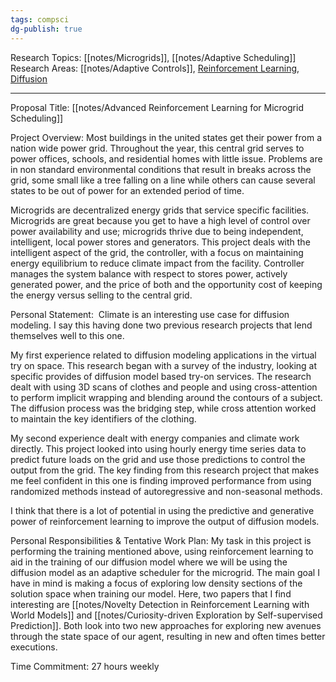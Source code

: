 ```yaml
---
tags: compsci
dg-publish: true
---
```

Research Topics: [[notes/Microgrids]], [[notes/Adaptive Scheduling]]
Research Areas: [[notes/Adaptive Controls]], [Reinforcement Learning](notes/Reinforcement%20Learning.md), [Diffusion](notes/Diffusion.md)
___
Proposal Title: [[notes/Advanced Reinforcement Learning for Microgrid Scheduling]]

Project Overview: Most buildings in the united states get their power from a nation wide power grid. Throughout the year, this central grid serves to power offices, schools, and residential homes with little issue. Problems are in non standard environmental conditions that result in breaks across the grid, some small like a tree falling on a line while others can cause several states to be out of power for an extended period of time.

Microgrids are decentralized energy grids that service specific facilities. Microgrids are great because you get to have a high level of control over power availability and use; microgrids thrive due to being independent, intelligent, local power stores and generators. This project deals with the intelligent aspect of the grid, the controller, with a focus on maintaining energy equilibrium to reduce climate impact from the facility. Controller manages the system balance with respect to stores power, actively generated power, and the price of both and the opportunity cost of keeping the energy versus selling to the central grid.

Personal Statement: 
Climate is an interesting use case for diffusion modeling. I say this having done two previous research projects that lend themselves well to this one.

My first experience related to diffusion modeling applications in the virtual try on space. This research began with a survey of the industry, looking at specific provides of diffusion model based try-on services. The research dealt with using 3D scans of clothes and people and using cross-attention to perform implicit wrapping and blending around the contours of a subject. The diffusion process was the bridging step, while cross attention worked to maintain the key identifiers of the clothing.

My second experience dealt with energy companies and climate work directly. This project looked into using hourly energy time series data to predict future loads on the grid and use those predictions to control the output from the grid. The key finding from this research project that makes me feel confident in this one is finding improved performance from using randomized methods instead of autoregressive and non-seasonal methods.

I think that there is a lot of potential in using the predictive and generative power of reinforcement learning to improve the output of diffusion models.

Personal Responsibilities & Tentative Work Plan: My task in this project is performing the training mentioned above, using reinforcement learning to aid in the training of our diffusion model where we will be using the diffusion model as an adaptive scheduler for the microgrid. The main goal I have in mind is making a focus of exploring low density sections of the solution space when training our model. Here, two papers that I find interesting are [[notes/Novelty Detection in Reinforcement Learning with World Models]] and [[notes/Curiosity-driven Exploration by Self-supervised Prediction]]. Both look into two new approaches for exploring new avenues through the state space of our agent, resulting in new and often times better executions.

Time Commitment: 27 hours weekly
